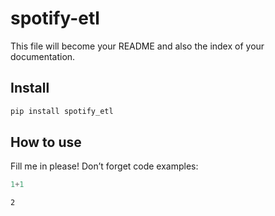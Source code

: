 # spotify-etl

<!-- WARNING: THIS FILE WAS AUTOGENERATED! DO NOT EDIT! -->

This file will become your README and also the index of your
documentation.

## Install

``` sh
pip install spotify_etl
```

## How to use

Fill me in please! Don’t forget code examples:

``` python
1+1
```

    2
